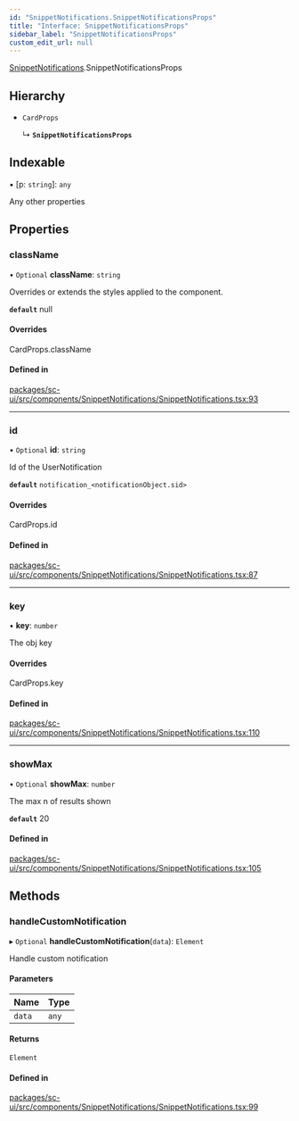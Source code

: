```yaml
---
id: "SnippetNotifications.SnippetNotificationsProps"
title: "Interface: SnippetNotificationsProps"
sidebar_label: "SnippetNotificationsProps"
custom_edit_url: null
---
```


[SnippetNotifications](../modules/SnippetNotifications.md).SnippetNotificationsProps

## Hierarchy

- `CardProps`

  ↳ **`SnippetNotificationsProps`**

## Indexable

▪ [p: `string`]: `any`

Any other properties

## Properties

### className

• `Optional` **className**: `string`

Overrides or extends the styles applied to the component.

**`default`** null

#### Overrides

CardProps.className

#### Defined in

[packages/sc-ui/src/components/SnippetNotifications/SnippetNotifications.tsx:93](https://github.com/selfcommunity/community-ui/blob/cab08cf/packages/sc-ui/src/components/SnippetNotifications/SnippetNotifications.tsx#L93)

___

### id

• `Optional` **id**: `string`

Id of the UserNotification

**`default`** `notification_<notificationObject.sid>`

#### Overrides

CardProps.id

#### Defined in

[packages/sc-ui/src/components/SnippetNotifications/SnippetNotifications.tsx:87](https://github.com/selfcommunity/community-ui/blob/cab08cf/packages/sc-ui/src/components/SnippetNotifications/SnippetNotifications.tsx#L87)

___

### key

• **key**: `number`

The obj key

#### Overrides

CardProps.key

#### Defined in

[packages/sc-ui/src/components/SnippetNotifications/SnippetNotifications.tsx:110](https://github.com/selfcommunity/community-ui/blob/cab08cf/packages/sc-ui/src/components/SnippetNotifications/SnippetNotifications.tsx#L110)

___

### showMax

• `Optional` **showMax**: `number`

The max n of results shown

**`default`** 20

#### Defined in

[packages/sc-ui/src/components/SnippetNotifications/SnippetNotifications.tsx:105](https://github.com/selfcommunity/community-ui/blob/cab08cf/packages/sc-ui/src/components/SnippetNotifications/SnippetNotifications.tsx#L105)

## Methods

### handleCustomNotification

▸ `Optional` **handleCustomNotification**(`data`): `Element`

Handle custom notification

#### Parameters

| Name | Type |
| :------ | :------ |
| `data` | `any` |

#### Returns

`Element`

#### Defined in

[packages/sc-ui/src/components/SnippetNotifications/SnippetNotifications.tsx:99](https://github.com/selfcommunity/community-ui/blob/cab08cf/packages/sc-ui/src/components/SnippetNotifications/SnippetNotifications.tsx#L99)
